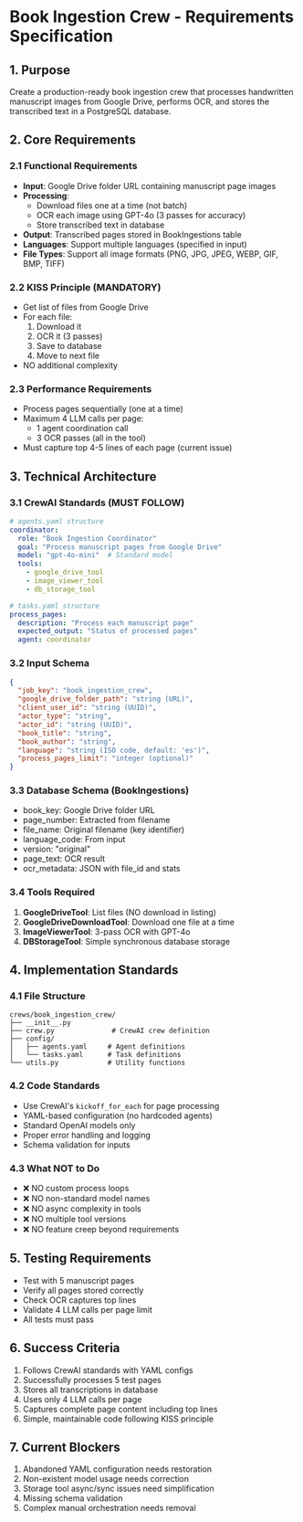 # Book Ingestion Crew - Requirements Specification

## 1. Purpose
Create a production-ready book ingestion crew that processes handwritten manuscript images from Google Drive, performs OCR, and stores the transcribed text in a PostgreSQL database.

## 2. Core Requirements

### 2.1 Functional Requirements
- **Input**: Google Drive folder URL containing manuscript page images
- **Processing**: 
  - Download files one at a time (not batch)
  - OCR each image using GPT-4o (3 passes for accuracy)
  - Store transcribed text in database
- **Output**: Transcribed pages stored in BookIngestions table
- **Languages**: Support multiple languages (specified in input)
- **File Types**: Support all image formats (PNG, JPG, JPEG, WEBP, GIF, BMP, TIFF)

### 2.2 KISS Principle (MANDATORY)
- Get list of files from Google Drive
- For each file:
  1. Download it
  2. OCR it (3 passes)
  3. Save to database
  4. Move to next file
- NO additional complexity

### 2.3 Performance Requirements
- Process pages sequentially (one at a time)
- Maximum 4 LLM calls per page:
  - 1 agent coordination call
  - 3 OCR passes (all in the tool)
- Must capture top 4-5 lines of each page (current issue)

## 3. Technical Architecture

### 3.1 CrewAI Standards (MUST FOLLOW)
```yaml
# agents.yaml structure
coordinator:
  role: "Book Ingestion Coordinator"
  goal: "Process manuscript pages from Google Drive"
  model: "gpt-4o-mini"  # Standard model
  tools:
    - google_drive_tool
    - image_viewer_tool
    - db_storage_tool

# tasks.yaml structure  
process_pages:
  description: "Process each manuscript page"
  expected_output: "Status of processed pages"
  agent: coordinator
```

### 3.2 Input Schema
```json
{
  "job_key": "book_ingestion_crew",
  "google_drive_folder_path": "string (URL)",
  "client_user_id": "string (UUID)",
  "actor_type": "string",
  "actor_id": "string (UUID)",
  "book_title": "string",
  "book_author": "string",
  "language": "string (ISO code, default: 'es')",
  "process_pages_limit": "integer (optional)"
}
```

### 3.3 Database Schema (BookIngestions)
- book_key: Google Drive folder URL
- page_number: Extracted from filename
- file_name: Original filename (key identifier)
- language_code: From input
- version: "original"
- page_text: OCR result
- ocr_metadata: JSON with file_id and stats

### 3.4 Tools Required
1. **GoogleDriveTool**: List files (NO download in listing)
2. **GoogleDriveDownloadTool**: Download one file at a time
3. **ImageViewerTool**: 3-pass OCR with GPT-4o
4. **DBStorageTool**: Simple synchronous database storage

## 4. Implementation Standards

### 4.1 File Structure
```
crews/book_ingestion_crew/
├── __init__.py
├── crew.py              # CrewAI crew definition
├── config/
│   ├── agents.yaml     # Agent definitions
│   └── tasks.yaml      # Task definitions
└── utils.py            # Utility functions
```

### 4.2 Code Standards
- Use CrewAI's `kickoff_for_each` for page processing
- YAML-based configuration (no hardcoded agents)
- Standard OpenAI models only
- Proper error handling and logging
- Schema validation for inputs

### 4.3 What NOT to Do
- ❌ NO custom process loops
- ❌ NO non-standard model names
- ❌ NO async complexity in tools
- ❌ NO multiple tool versions
- ❌ NO feature creep beyond requirements

## 5. Testing Requirements
- Test with 5 manuscript pages
- Verify all pages stored correctly
- Check OCR captures top lines
- Validate 4 LLM calls per page limit
- All tests must pass

## 6. Success Criteria
1. Follows CrewAI standards with YAML configs
2. Successfully processes 5 test pages
3. Stores all transcriptions in database
4. Uses only 4 LLM calls per page
5. Captures complete page content including top lines
6. Simple, maintainable code following KISS principle

## 7. Current Blockers
1. Abandoned YAML configuration needs restoration
2. Non-existent model usage needs correction
3. Storage tool async/sync issues need simplification
4. Missing schema validation
5. Complex manual orchestration needs removal